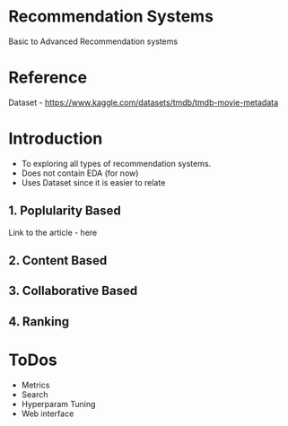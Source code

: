 # Recommendation Systems
Basic to Advanced Recommendation systems


# Reference

Dataset - https://www.kaggle.com/datasets/tmdb/tmdb-movie-metadata


# Introduction
- To exploring all types of recommendation systems.  
- Does not contain EDA (for now)
- Uses Dataset since it is easier to relate


## 1. Poplularity Based

Link to the article - here


## 2. Content Based


## 3. Collaborative Based



## 4. Ranking




# ToDos
 - Metrics
 - Search
 - Hyperparam Tuning
 - Web interface
 
